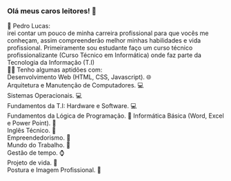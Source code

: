 ### Olá meus caros leitores! 👋<br>
👦 Pedro Lucas: <br>
irei contar um pouco de minha carreira profissional para que vocês me conheçam, assim compreenderão melhor minhas habilidades e vida profissional.
Primeiramente sou estudante faço um curso técnico profissionalizante (Curso Técnico em Informática) onde faz parte da Tecnologia da Informação (T.I)<br>
👨‍💻 Tenho algumas aptidões com:<br>
Desenvolvimento Web (HTML, CSS, Javascript). 🌐<br>
Arquitetura e Manutenção de Computadores. 💻<br>
Sistemas Operacionais. 💻<br>
Fundamentos da T.I: Hardware e Software. 💻<br>
Fundamentos da Lógica de Programação. 📖
Informática Básica (Word, Excel e Power Point). 🏢<br>
Inglês Técnico. 💬<br>
Empreendedorismo. 💸<br>
Mundo do Trabalho. 💼<br>
Gestão de tempo. ⌚<br>
Projeto de vida. 🚀<br>
Postura e Imagem Profissional. 👦<br>

